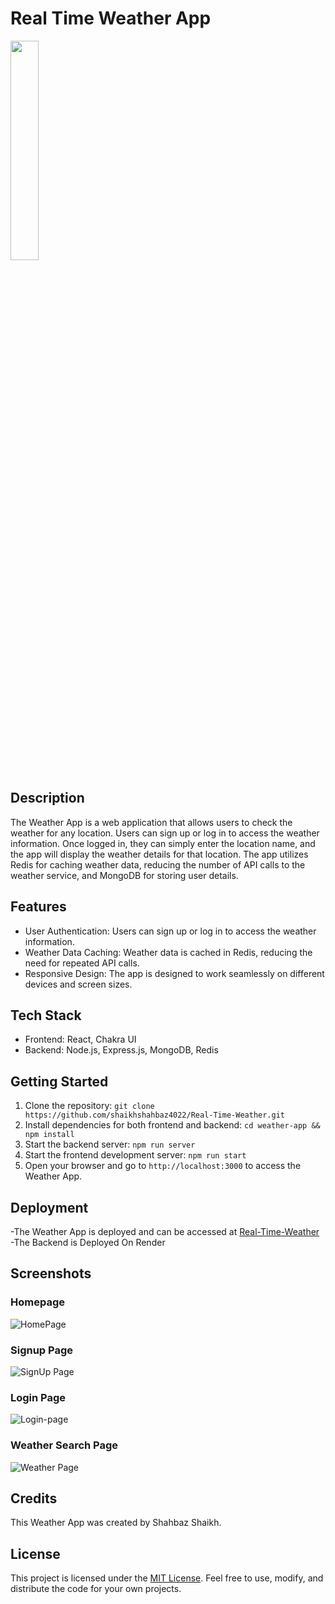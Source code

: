 # Real Time Weather App
<img style="width:30%" src="https://img.freepik.com/free-psd/3d-icon-weather-conditions-with-rain-sun_23-2150108737.jpg?w=740&amp;t=st=1688895473~exp=1688896073~hmac=76da3c2169dc2780677a9f0ac85eeb02ea481283bb81aaeedfe747839042e9ad">
<!-- ![Weather App](https://img.freepik.com/free-psd/3d-icon-weather-conditions-with-rain-sun_23-2150108737.jpg?w=740&amp;t=st=1688895473~exp=1688896073~hmac=76da3c2169dc2780677a9f0ac85eeb02ea481283bb81aaeedfe747839042e9ad) -->

## Description

The Weather App is a web application that allows users to check the weather for any location. Users can sign up or log in to access the weather information. Once logged in, they can simply enter the location name, and the app will display the weather details for that location. The app utilizes Redis for caching weather data, reducing the number of API calls to the weather service, and MongoDB for storing user details.

## Features

- User Authentication: Users can sign up or log in to access the weather information.
- Weather Data Caching: Weather data is cached in Redis, reducing the need for repeated API calls.
- Responsive Design: The app is designed to work seamlessly on different devices and screen sizes.

## Tech Stack

- Frontend: React, Chakra UI
- Backend: Node.js, Express.js, MongoDB, Redis

## Getting Started

1. Clone the repository: `git clone https://github.com/shaikhshahbaz4022/Real-Time-Weather.git`
2. Install dependencies for both frontend and backend: `cd weather-app && npm install`
3. Start the backend server: `npm run server`
4. Start the frontend development server: `npm run start`
5. Open your browser and go to `http://localhost:3000` to access the Weather App.

## Deployment

-The Weather App is deployed and can be accessed at [Real-Time-Weather
](https://real-time-weather-two.vercel.app/) <br/>
-The Backend is Deployed On Render

## Screenshots

### Homepage
![HomePage](https://github.com/shaikhshahbaz4022/Real-Time-Weather/assets/119395145/662061d6-e601-4007-8a14-bea513c6e5dc)

### Signup Page
![SignUp Page](https://github.com/shaikhshahbaz4022/Real-Time-Weather/assets/119395145/9c13f2c1-66ed-465b-a42b-be8ed715ec5b)
### Login Page
![Login-page](https://github.com/shaikhshahbaz4022/Real-Time-Weather/assets/119395145/70cefabe-382e-4148-b461-4067500ebcb6)
### Weather Search Page
![Weather Page](https://github.com/shaikhshahbaz4022/Real-Time-Weather/assets/119395145/5df10b37-0867-4270-a413-5362fc115f0c)

## Credits

This Weather App was created by Shahbaz Shaikh.

## License

This project is licensed under the [MIT License](LICENSE). Feel free to use, modify, and distribute the code for your own projects.
